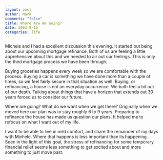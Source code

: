 ```yaml
--- 
layout: post
author: Mark
comments: "false"
title: Where Are We Going?
date: 2003-9-15
categories: life
---
```

Michele and I had a excellent discussion this evening. It started out being about our upcoming mortgage refinance. Both of us are feeling a little apprehensive about this and we needed to air out our feelings. This is only the third mortgage process we have been through.

Buying groceries happens every week so we are comfortable with the process. Buying a car is something we have done more than a couple of times, so we feel fairly secure in that situation as well. Buying, or refinancing, a house is not an everyday occurrence. We both feel a bit out of our depth. Talking about things that have a horizon that extends out 30 years forced us to consider our future.

Where are going? What do we want when we get there? Originally when we moved here our plan was to stay roughly 6 to 9 years. Preparing to refinance the house has made us question our plans. It helped me to refocus on what I want out of my life.

I want to be able to live in mild comfort, and share the remainder of my days with Michele. Where that happens is less important than its happening. Seen in the light of this goal, the stress of refinancing for some temporary financial relief seems less something to get excited about and more something to just move past.
